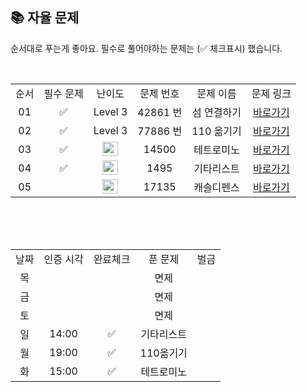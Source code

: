
## 📚 자율 문제

순서대로 푸는게 좋아요.
필수로 풀어야하는 문제는 (✅ 체크표시) 했습니다.

<br/>
<table>
  <tr>
    <td align="center">순서</td>
    <td align="center">필수 문제</td>
    <td align="center">난이도</td>
    <td align="center">문제 번호</td>
    <td align="center">문제 이름</td>
    <td align="center">문제 링크</td>
  </tr>
       <tr>
    <td align="center">01</td>
    <td align="center">✅</td>
    <td align="center">Level 3</td>
    <td align="center">42861 번</td>
    <td align="center">섬 연결하기</td>
    <td align="center"><a href="https://school.programmers.co.kr/learn/courses/30/lessons/42861">바로가기</a></td>
  </tr>
   <tr>
    <td align="center">02</td>
    <td align="center">✅</td>
    <td align="center">Level 3</td>
    <td align="center">77886 번</td>
    <td align="center">110 옮기기</td>
    <td align="center"><a href="https://school.programmers.co.kr/learn/courses/30/lessons/77886">바로가기</a></td>
  </tr>
   <tr>
    <td align="center">03</td>
    <td align="center">✅</td>
    <td align="center"><img height="23px" width="25px" src="https://d2gd6pc034wcta.cloudfront.net/tier/12.svg"></td>
    <td align="center">14500</td>
    <td align="center">테트로미노</td>
    <td align="center"><a href="https://www.acmicpc.net/problem/14500">바로가기</a></td>
  </tr>
 <tr>
    <td align="center">04</td>
    <td align="center">✅</td>
    <td align="center"><img height="23px" width="25px" src="https://d2gd6pc034wcta.cloudfront.net/tier/10.svg"></td>
    <td align="center">1495</td>
    <td align="center">기타리스트</td>
    <td align="center"><a href="https://www.acmicpc.net/problem/1495">바로가기</a></td>
  </tr>
  <tr>
    <td align="center">05</td>
    <td align="center"></td>
    <td align="center"><img height="23px" width="25px" src="https://d2gd6pc034wcta.cloudfront.net/tier/13.svg"></td>
    <td align="center">17135</td>
    <td align="center">캐슬디펜스</td>
    <td align="center"><a href="https://www.acmicpc.net/problem/17135">바로가기</a></td>
  </tr>
</table>
<br/><br/>


<br>

<table>
  <tr>
    <td align="center">날짜</td>
    <td align="center">인증 시각</td>
    <td align="center">완료체크</td>
    <td align="center">푼 문제</td>
    <td align="center">벌금</td>
  </tr>
    <tr>
    <td align="center">목</td>
    <td align="center"></td>
    <td align="center"></td>
    <td align="center">면제</td>
    <td align="center"></td>
  </tr>
   <tr>
    <td align="center">금</td>
    <td align="center"></td>
    <td align="center"></td>
    <td align="center">면제</td>
    <td align="center"></td>
  </tr>
    <tr>
    <td align="center">토</td>
    <td align="center"></td>
    <td align="center"></td>
    <td align="center">면제</td>
    <td align="center"></td>
  </tr>
  <tr>
    <td align="center">일</td>
    <td align="center">14:00</td>
    <td align="center">✅</td>
    <td align="center">기타리스트</td>
    <td align="center"></td>
  </tr>
  <tr>
    <td align="center">월</td>
    <td align="center">19:00</td>
    <td align="center">✅</td>
    <td align="center">110옮기기</td>
    <td align="center"></td>
  </tr>
  <tr>
    <td align="center">화</td>
    <td align="center">15:00</td>
    <td align="center">✅</td>
    <td align="center">테트로미노</td>
    <td align="center"></td>
  </tr>
</table>
